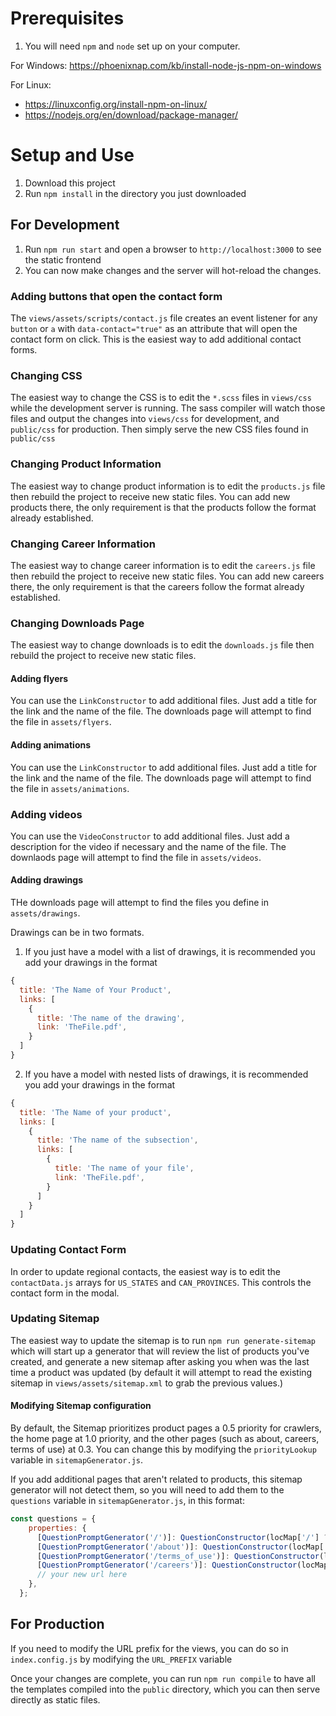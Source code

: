 # Prerequisites

1. You will need `npm` and `node` set up on your computer.

For Windows: https://phoenixnap.com/kb/install-node-js-npm-on-windows

For Linux: 
- https://linuxconfig.org/install-npm-on-linux/
- https://nodejs.org/en/download/package-manager/

# Setup and Use

1. Download this project
2. Run `npm install` in the directory you just downloaded


## For Development

1. Run `npm run start` and open a browser to `http://localhost:3000` to see the static frontend
2. You can now make changes and the server will hot-reload the changes.

### Adding buttons that open the contact form

The `views/assets/scripts/contact.js` file creates an event listener for any `button` or `a` with `data-contact="true"` 
as an attribute that will open the contact form on click. This is the easiest way to add additional contact forms.

### Changing CSS

The easiest way to change the CSS is to edit the `*.scss` files in `views/css` while the development server is running.
The sass compiler will watch those files and output the changes into `views/css` for development, and `public/css` for
production. Then simply serve the new CSS files found in `public/css`


### Changing Product Information

The easiest way to change product information is to edit the `products.js` file then rebuild the project to receive
new static files. You can add new products there, the only requirement is that the products follow the format already
established.


### Changing Career Information

The easiest way to change career information is to edit the `careers.js` file then rebuild the project to receive
new static files. You can add new careers there, the only requirement is that the careers follow the format already
established.

### Changing Downloads Page

The easiest way to change downloads is to edit the `downloads.js` file then rebuild the project to receive new static
files. 

#### Adding flyers

You can use the `LinkConstructor` to add additional files. Just add a title for the link and the name of the file.
The downloads page will attempt to find the file in `assets/flyers`.

#### Adding animations

You can use the `LinkConstructor` to add additional files. Just add a title for the link and the name of the file.
The downloads page will attempt to find the file in `assets/animations`.

### Adding videos

You can use the `VideoConstructor` to add additional files. Just add a description for the video if necessary and
the name of the file. The downlaods page will attempt to find the file in `assets/videos`.

#### Adding drawings

THe downloads page will attempt to find the files you define in `assets/drawings`.

Drawings can be in two formats. 

1. If you just have a model with a list of drawings, it is recommended you add your drawings in the format

```js
{
  title: 'The Name of Your Product',
  links: [
    {
      title: 'The name of the drawing',
      link: 'TheFile.pdf',
    }
  ]
}
```

2. If you have a model with nested lists of drawings, it is recommended you add your drawings in the format

```js
{
  title: 'The Name of your product',
  links: [
    {
      title: 'The name of the subsection',
      links: [
        {
          title: 'The name of your file',
          link: 'TheFile.pdf',
        }
      ]
    }
  ]
}
```

### Updating Contact Form

In order to update regional contacts, the easiest way is to edit the `contactData.js` arrays for
`US_STATES` and `CAN_PROVINCES`. This controls the contact form in the modal.

### Updating Sitemap

The easiest way to update the sitemap is to run `npm run generate-sitemap` which will start up a generator that will
review the list of products you've created, and generate a new sitemap after asking you when was the last time
a product was updated (by default it will attempt to read the existing sitemap in `views/assets/sitemap.xml` to grab
the previous values.)


#### Modifying Sitemap configuration

By default, the Sitemap prioritizes product pages a 0.5 priority for crawlers, the home page at 1.0 priority, and 
the other pages (such as about, careers, terms of use) at 0.3. You can change this by modifying the `priorityLookup`
variable in `sitemapGenerator.js`.

If you add additional pages that aren't related to products, this sitemap generator will not detect them, so you will
need to add them to the `questions` variable in `sitemapGenerator.js`, in this format:

```js
const questions = {
    properties: {
      [QuestionPromptGenerator('/')]: QuestionConstructor(locMap['/'] ?? currentDate),
      [QuestionPromptGenerator('/about')]: QuestionConstructor(locMap['/about'] ?? currentDate),
      [QuestionPromptGenerator('/terms_of_use')]: QuestionConstructor(locMap['/terms_of_use'] ?? currentDate),
      [QuestionPromptGenerator('/careers')]: QuestionConstructor(locMap['/careers'] ?? currentDate),
      // your new url here
    },
  };
```


## For Production

If you need to modify the URL prefix for the views, you can do so in `index.config.js` by modifying the `URL_PREFIX` variable

Once your changes are complete, you can run `npm run compile` to have all the templates compiled into the `public`
directory, which you can then serve directly as static files.
